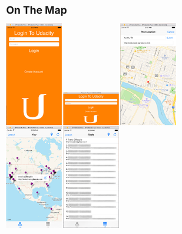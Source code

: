 # On The Map

<img src="https://github.com/travisgillespie/GillespieOnTheMap/blob/master/screenshots/Screen%20Shot%202015-10-16%20at%203.27.10%20PM.png" width="30%" />

<img src="https://github.com/travisgillespie/GillespieOnTheMap/blob/master/screenshots/Screen%20Shot%202015-10-16%20at%203.27.10%20PMb.png" width="30%" />

<img src="https://github.com/travisgillespie/GillespieOnTheMap/blob/master/screenshots/Screen%20Shot%202015-10-16%20at%203.27.10%20PMc.png" width="30%" />

<img src="https://github.com/travisgillespie/GillespieOnTheMap/blob/master/screenshots/Screen%20Shot%202015-10-16%20at%203.27.10%20PMd.png" width="30%" />

<img src="https://github.com/travisgillespie/GillespieOnTheMap/blob/master/screenshots/Screen%20Shot%202015-10-16%20at%203.27.10%20PMe.png" width="30%" />
